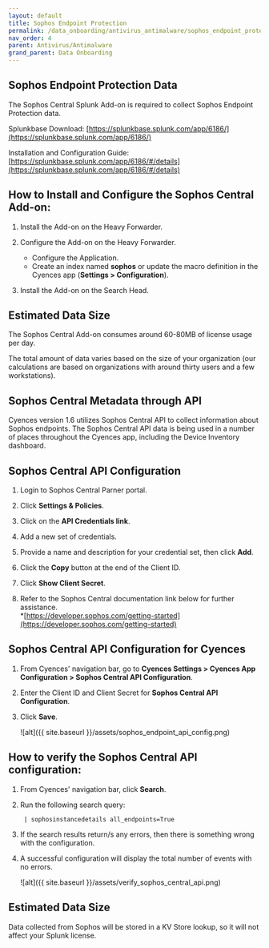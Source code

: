 ```yaml
---
layout: default
title: Sophos Endpoint Protection
permalink: /data_onboarding/antivirus_antimalware/sophos_endpoint_protection/
nav_order: 4
parent: Antivirus/Antimalware
grand_parent: Data Onboarding
---
```


## **Sophos Endpoint Protection Data**

The Sophos Central Splunk Add-on is required to collect Sophos Endpoint Protection data. 

Splunkbase Download:
[https://splunkbase.splunk.com/app/6186/](https://splunkbase.splunk.com/app/6186/) 
 
Installation and Configuration Guide:
[https://splunkbase.splunk.com/app/6186/#/details](https://splunkbase.splunk.com/app/6186/#/details) 

## How to Install and Configure the Sophos Central Add-on: 

1. Install the Add-on on the Heavy Forwarder. 

2. Configure the Add-on on the Heavy Forwarder. 
    * Configure the Application. 
    * Create an index named **sophos** or update the macro definition in the Cyences app (**Settings > Configuration**). 

3. Install the Add-on on the Search Head. 

## Estimated Data Size  
The Sophos Central Add-on consumes around 60-80MB of license usage per day. 

The total amount of data varies based on the size of your organization (our calculations are based on organizations with around thirty users and a few workstations). 

## **Sophos Central Metadata through API**
Cyences version 1.6 utilizes Sophos Central API to collect information about Sophos endpoints. The Sophos Central API data is being used in a number of places throughout the Cyences app, including the Device Inventory dashboard. 

## Sophos Central API Configuration

1. Login to Sophos Central Parner portal. 

2. Click **Settings & Policies**. 

3. Click on the **API Credentials link**.

4. Add a new set of credentials. 

5. Provide a name and description for your credential set, then click **Add**. 

6. Click the **Copy** button at the end of the Client ID.  

7. Click **Show Client Secret**. 

8. Refer to the Sophos Central documentation link below for further assistance.  
    *[https://developer.sophos.com/getting-started](https://developer.sophos.com/getting-started) 

## Sophos Central API Configuration for Cyences  

1. From Cyences' navigation bar, go to **Cyences Settings > Cyences App Configuration > Sophos Central API Configuration**. 

2. Enter the Client ID and Client Secret for **Sophos Central API Configuration**.

3. Click **Save**.

    ![alt]({{ site.baseurl }}/assets/sophos_endpoint_api_config.png)

## How to verify the Sophos Central API configuration: 

1. From Cyences' navigation bar, click **Search**.

2. Run the following search query: 
    
        | sophosinstancedetails all_endpoints=True 

3. If the search results return/s any errors, then there is something wrong with the configuration. 

4. A successful configuration will display the total number of events with no errors.  

    ![alt]({{ site.baseurl }}/assets/verify_sophos_central_api.png)

## Estimated Data Size
Data collected from Sophos will be stored in a KV Store lookup, so it will not affect your Splunk license. 